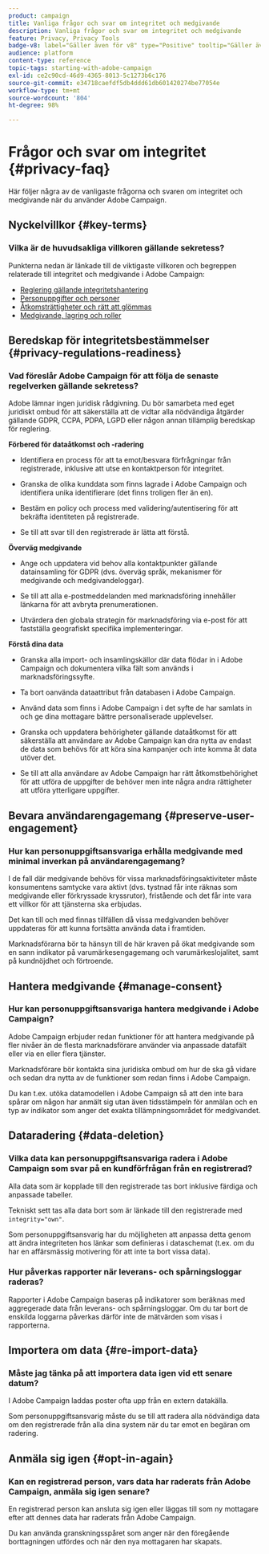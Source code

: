 ```yaml
---
product: campaign
title: Vanliga frågor och svar om integritet och medgivande
description: Vanliga frågor och svar om integritet och medgivande
feature: Privacy, Privacy Tools
badge-v8: label="Gäller även för v8" type="Positive" tooltip="Gäller även Campaign v8"
audience: platform
content-type: reference
topic-tags: starting-with-adobe-campaign
exl-id: ce2c90cd-46d9-4365-8013-5c1273b6c176
source-git-commit: e34718caefdf5db4ddd61db601420274be77054e
workflow-type: tm+mt
source-wordcount: '804'
ht-degree: 98%

---
```


# Frågor och svar om integritet {#privacy-faq}



Här följer några av de vanligaste frågorna och svaren om integritet och medgivande när du använder Adobe Campaign.

## Nyckelvillkor {#key-terms}

### Vilka är de huvudsakliga villkoren gällande sekretess?

Punkterna nedan är länkade till de viktigaste villkoren och begreppen relaterade till integritet och medgivande i Adobe Campaign:

* [Reglering gällande integritetshantering](../../platform/using/privacy-management.md#privacy-management-regulations)
* [Personuppgifter och personer](../../platform/using/privacy-and-recommendations.md#personal-data)
* [Åtkomsträttigheter och rätt att glömmas](../../platform/using/privacy-management.md#right-access-forgotten)
* [Medgivande, lagring och roller](../../platform/using/privacy-management.md#consent-retention-roles)

## Beredskap för integritetsbestämmelser {#privacy-regulations-readiness}

### Vad föreslår Adobe Campaign för att följa de senaste regelverken gällande sekretess?

Adobe lämnar ingen juridisk rådgivning. Du bör samarbeta med eget juridiskt ombud för att säkerställa att de vidtar alla nödvändiga åtgärder gällande GDPR, CCPA, PDPA, LGPD eller någon annan tillämplig beredskap för reglering.

**Förbered för dataåtkomst och -radering**

* Identifiera en process för att ta emot/besvara förfrågningar från registrerade, inklusive att utse en kontaktperson för integritet.

* Granska de olika kunddata som finns lagrade i Adobe Campaign och identifiera unika identifierare (det finns troligen fler än en).

* Bestäm en policy och process med validering/autentisering för att bekräfta identiteten på registrerade.

* Se till att svar till den registrerade är lätta att förstå.

**Överväg medgivande**

* Ange och uppdatera vid behov alla kontaktpunkter gällande datainsamling för GDPR (dvs. överväg språk, mekanismer för medgivande och medgivandeloggar).

* Se till att alla e-postmeddelanden med marknadsföring innehåller länkarna för att avbryta prenumerationen.

* Utvärdera den globala strategin för marknadsföring via e-post för att fastställa geografiskt specifika implementeringar.

**Förstå dina data**

* Granska alla import- och insamlingskällor där data flödar in i Adobe Campaign och dokumentera vilka fält som används i marknadsföringssyfte.

* Ta bort oanvända dataattribut från databasen i Adobe Campaign.

* Använd data som finns i Adobe Campaign i det syfte de har samlats in och ge dina mottagare bättre personaliserade upplevelser.

* Granska och uppdatera behörigheter gällande dataåtkomst för att säkerställa att användare av Adobe Campaign kan dra nytta av endast de data som behövs för att köra sina kampanjer och inte komma åt data utöver det.

* Se till att alla användare av Adobe Campaign har rätt åtkomstbehörighet för att utföra de uppgifter de behöver men inte några andra rättigheter att utföra ytterligare uppgifter.

## Bevara användarengagemang {#preserve-user-engagement}

### Hur kan personuppgiftsansvariga erhålla medgivande med minimal inverkan på användarengagemang?

I de fall där medgivande behövs för vissa marknadsföringsaktiviteter måste konsumentens samtycke vara aktivt (dvs. tystnad får inte räknas som medgivande eller förkryssade kryssrutor), fristående och det får inte vara ett villkor för att tjänsterna ska erbjudas.

Det kan till och med finnas tillfällen då vissa medgivanden behöver uppdateras för att kunna fortsätta använda data i framtiden.

Marknadsförarna bör ta hänsyn till de här kraven på ökat medgivande som en sann indikator på varumärkesengagemang och varumärkeslojalitet, samt på kundnöjdhet och förtroende.

## Hantera medgivande {#manage-consent}

### Hur kan personuppgiftsansvariga hantera medgivande i Adobe Campaign?

Adobe Campaign erbjuder redan funktioner för att hantera medgivande på fler nivåer än de flesta marknadsförare använder via anpassade datafält eller via en eller flera tjänster.

Marknadsförare bör kontakta sina juridiska ombud om hur de ska gå vidare och sedan dra nytta av de funktioner som redan finns i Adobe Campaign.

Du kan t.ex. utöka datamodellen i Adobe Campaign så att den inte bara spårar om någon har anmält sig utan även tidsstämpeln för anmälan och en typ av indikator som anger det exakta tillämpningsområdet för medgivandet.

## Dataradering {#data-deletion}

### Vilka data kan personuppgiftsansvariga radera i Adobe Campaign som svar på en kundförfrågan från en registrerad?

Alla data som är kopplade till den registrerade tas bort inklusive färdiga och anpassade tabeller.

Tekniskt sett tas alla data bort som är länkade till den registrerade med `integrity="own"`.

Som personuppgiftsansvarig har du möjligheten att anpassa detta genom att ändra integriteten hos länkar som definieras i dataschemat (t.ex. om du har en affärsmässig motivering för att inte ta bort vissa data).

### Hur påverkas rapporter när leverans- och spårningsloggar raderas?

Rapporter i Adobe Campaign baseras på indikatorer som beräknas med aggregerade data från leverans- och spårningsloggar. Om du tar bort de enskilda loggarna påverkas därför inte de mätvärden som visas i rapporterna.

## Importera om data {#re-import-data}

### Måste jag tänka på att importera data igen vid ett senare datum?

I Adobe Campaign laddas poster ofta upp från en extern datakälla.

Som personuppgiftsansvarig måste du se till att radera alla nödvändiga data om den registrerade från alla dina system när du tar emot en begäran om radering.

## Anmäla sig igen {#opt-in-again}

### Kan en registrerad person, vars data har raderats från Adobe Campaign, anmäla sig igen senare?

En registrerad person kan ansluta sig igen eller läggas till som ny mottagare efter att dennes data har raderats från Adobe Campaign.

Du kan använda granskningsspåret som anger när den föregående borttagningen utfördes och när den nya mottagaren har skapats.
